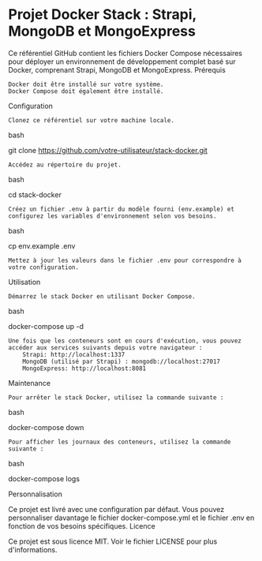 # Projet Docker Stack : Strapi, MongoDB et MongoExpress

Ce référentiel GitHub contient les fichiers Docker Compose nécessaires pour déployer un environnement de développement complet basé sur Docker, comprenant Strapi, MongoDB et MongoExpress.
Prérequis

    Docker doit être installé sur votre système.
    Docker Compose doit également être installé.

Configuration

    Clonez ce référentiel sur votre machine locale.

bash

git clone https://github.com/votre-utilisateur/stack-docker.git

    Accédez au répertoire du projet.

bash

cd stack-docker

    Créez un fichier .env à partir du modèle fourni (env.example) et configurez les variables d'environnement selon vos besoins.

bash

cp env.example .env

    Mettez à jour les valeurs dans le fichier .env pour correspondre à votre configuration.

Utilisation

    Démarrez le stack Docker en utilisant Docker Compose.

bash

docker-compose up -d

    Une fois que les conteneurs sont en cours d'exécution, vous pouvez accéder aux services suivants depuis votre navigateur :
        Strapi: http://localhost:1337
        MongoDB (utilisé par Strapi) : mongodb://localhost:27017
        MongoExpress: http://localhost:8081

Maintenance

    Pour arrêter le stack Docker, utilisez la commande suivante :

bash

docker-compose down

    Pour afficher les journaux des conteneurs, utilisez la commande suivante :

bash

docker-compose logs

Personnalisation

Ce projet est livré avec une configuration par défaut. Vous pouvez personnaliser davantage le fichier docker-compose.yml et le fichier .env en fonction de vos besoins spécifiques.
Licence

Ce projet est sous licence MIT. Voir le fichier LICENSE pour plus d'informations.